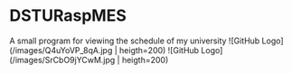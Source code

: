# DSTURaspMES
A small program for viewing the schedule of my university
![GitHub Logo](/images/Q4uYoVP_8qA.jpg | heigth=200) ![GitHub Logo](/images/SrCbO9jYCwM.jpg | heigth=200)

